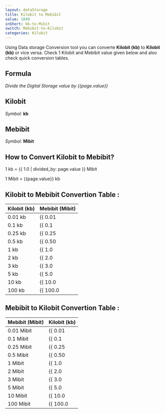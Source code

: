 ```yaml
---
layout: dataStorage
title: Kilobit to Mebibit
value: 1049
inShort: kb-to-Mibit
switch: Mebibit-to-Kilobit
categories: Kilobit
---
```


Using Data storage Conversion tool you can converte **Kilobit (kb)** to **Kilobit (kb)** or vice versa. Check 1 Kilobit and Mebibit value given below and also check quick conversion tables.

## Formula
*Divide the Digital Storage value by {{page.value}}*

## Kilobit
*Symbol:* **kb**

## Mebibit
*Symbol:* **Mibit**

## How to Convert Kilobit to Mebibit?

1 kb = {{ 1.0 | divided_by: page.value }} Mibit

1 Mibit = {{page.value}} kb


## Kilobit to Mebibit Convertion Table :

| Kilobit (kb) | Mebibit (Mibit) |
| ---- | ---- |
| 0.01 kb | {{ 0.01 | divided_by: page.value }} Mibit |
| 0.1 kb | {{ 0.1 | divided_by: page.value }} Mibit |
| 0.25 kb | {{ 0.25 | divided_by: page.value }} Mibit |
| 0.5 kb | {{ 0.50 | divided_by: page.value }} Mibit |
| 1 kb | {{ 1.0 | divided_by: page.value }} Mibit |
| 2 kb | {{ 2.0 | divided_by: page.value }} Mibit |
| 3 kb | {{ 3.0 | divided_by: page.value }} Mibit |
| 5 kb | {{ 5.0 | divided_by: page.value }} Mibit |
| 10 kb | {{ 10.0 | divided_by: page.value }} Mibit |
| 100 kb | {{ 100.0 | divided_by: page.value }} Mibit |

## Mebibit to Kilobit Convertion Table :

| Mebibit (Mibit) | Kilobit (kb) |
| ---- | ---- |
| 0.01 Mibit | {{ 0.01 | times: page.value }} kb |
| 0.1 Mibit | {{ 0.1 | times: page.value }} kb |
| 0.25 Mibit | {{ 0.25 | times: page.value }} kb |
| 0.5 Mibit | {{ 0.50 | times: page.value }} kb |
| 1 Mibit | {{ 1.0 | times: page.value }} kb |
| 2 Mibit | {{ 2.0 | times: page.value }} kb |
| 3 Mibit | {{ 3.0 | times: page.value }} kb |
| 5 Mibit | {{ 5.0 | times: page.value }} kb |
| 10 Mibit | {{ 10.0 | times: page.value }} kb |
| 100 Mibit | {{ 100.0 | times: page.value }} kb |


<script>
document.getElementById('selectInput')[2].selected = true
document.getElementById('selectOutput')[7].selected = true
</script>

